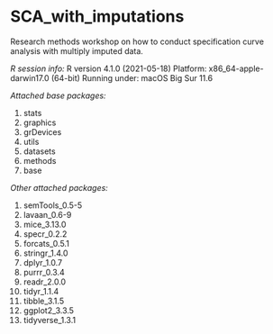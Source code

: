 # SCA_with_imputations
 Research methods workshop on how to conduct specification curve analysis with multiply imputed data.

*R session info:*
R version 4.1.0 (2021-05-18)
Platform: x86_64-apple-darwin17.0 (64-bit)
Running under: macOS Big Sur 11.6

*Attached base packages:*
1. stats
2. graphics
3. grDevices
4. utils
5. datasets
6. methods
7. base     

*Other attached packages:*
1. semTools_0.5-5
2. lavaan_0.6-9
3. mice_3.13.0
4. specr_0.2.2
5. forcats_0.5.1
6. stringr_1.4.0
7. dplyr_1.0.7    
8. purrr_0.3.4
9. readr_2.0.0
10. tidyr_1.1.4
11. tibble_3.1.5
12. ggplot2_3.3.5
13. tidyverse_1.3.1